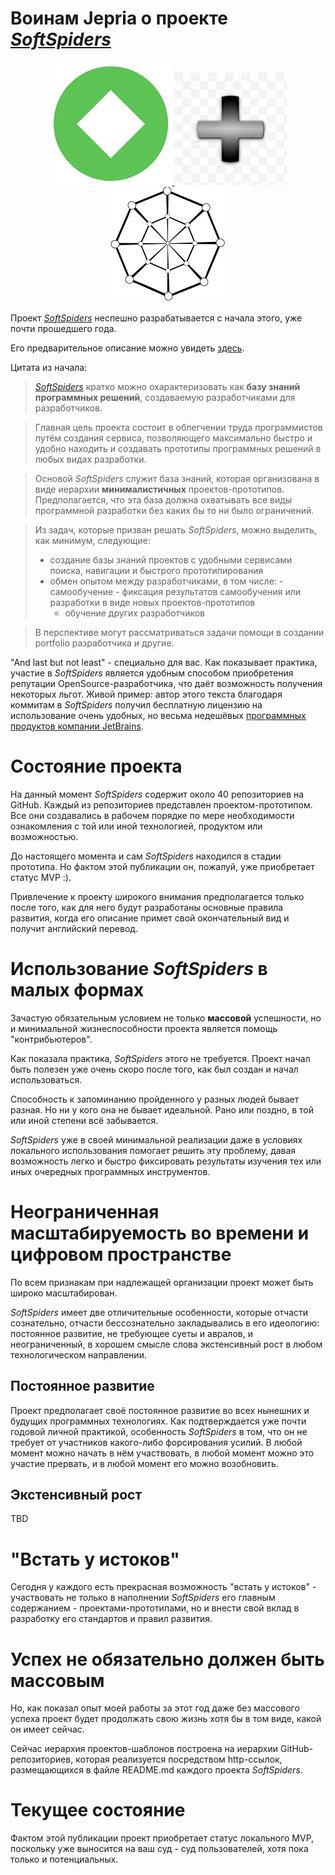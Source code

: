 # Воинам Jepria о проекте *[SoftSpiders](https://github.com/softspider)*

<p align="center">
  <a href="https://github.com/Jepria">
    <img src="./images/jepria-logo-85.png" />
  </a>
  <img src="./images/plus-3d-80.jpg" />
  <a href="https://github.com/softspider">
    <img src="./images/sslogo-from-github-40.png" />
  </a>
</p>

Проект *[SoftSpiders](https://github.com/softspider)* неспешно разрабатывается с начала этого, уже почти прошедшего года.

Его предварительное описание можно увидеть [здесь](https://github.com/softspider/softspiders).

Цитата из начала:

> *[SoftSpiders](https://github.com/softspider)* кратко можно охарактеризовать как **базу знаний программных решений**,
создаваемую разработчиками для разработчиков.  

>Главная цель проекта состоит в облегчении труда программистов путём создания сервиса, позволяющего максимально быстро и
удобно находить и создавать прототипы программных решений в любых видах разработки.  

>Основой *SoftSpiders* служит база знаний, которая организована в виде иерархии **минималистичных** проектов-прототипов.
Предполагается, что эта база должна охватывать все виды программной разработки без каких бы то ни было ограничений. 

>Из задач, которые призван решать *SoftSpiders*, можно выделить, как минимум, следующие:  
>- создание базы знаний проектов с удобными сервисами поиска, навигации и быстрого прототипирования
>- обмен опытом между разработчиками, в том числе:
    - самообучение
    - фиксация результатов самообучения или разработки в виде новых проектов-прототипов  
>   - обучение других разработчиков
    
>В перспективе могут рассматриваться задачи помощи в создании portfolio разработчика и другие.    

"And last but not least" - специально для вас. Как показывает практика, участие в *SoftSpiders* является удобным
способом приобретения репутации OpenSource-разработчика, что даёт возможность получения некоторых льгот.
Живой пример: автор этого текста благодаря коммитам в *SoftSpiders* получил бесплатную лицензию на использование очень
удобных, но весьма недешёвых [программных продуктов компании JetBrains](https://www.jetbrains.com/ru-ru/products.html).

# Состояние проекта

На данный момент *SoftSpiders* содержит около 40 репозиториев на GitHub. Каждый из репозиториев представлен
проектом-прототипом.
Все они создавались в рабочем порядке по мере необходимости ознакомления с той или иной технологией, продуктом или
возможностью.

До настоящего момента и сам *SoftSpiders* находился в стадии прототипа. Но фактом этой публикации он, пожалуй, уже
приобретает статус MVP :).

Привлечение к проекту широкого внимания предполагается только после того, как для него будут разработаны основные
правила развития, когда его описание примет свой окончательный вид и получит английский перевод.

# Использование *SoftSpiders* в малых формах

Зачастую обязательным условием не только **массовой** успешности, но и минимальной жизнеспособности проекта является
помощь "контрибьютеров".

Как показала практика, *SoftSpiders* этого не требуется. Проект начал быть полезен уже очень скоро после того,
как был создан и начал использоваться.

Способность к запоминанию пройденного у разных людей бывает разная. Но ни у кого она не бывает идеальной. Рано или
поздно, в той или иной степени всё забывается.

*SoftSpiders* уже в своей минимальной реализации даже в условиях локального использования помогает решить эту проблему,
давая возможность легко и быстро фиксировать результаты изучения тех или иных очередных программных инструментов.  

# Неограниченная масштабируемость во времени и цифровом пространстве 

По всем признакам при надлежащей организации проект может быть широко масштабирован. 

*SoftSpiders* имеет две отличительные особенности, которые отчасти сознательно, отчасти бессознательно закладывались в его
идеологию: постоянное развитие, не требующее суеты и авралов, и неограниченный, в хорошем смысле слова экстенсивный рост
в любом технологическом направлении. 

## Постоянное развитие 

Проект предполагает своё постоянное развитие во всех нынешних и будущих программных технологиях.
Как подтверждается уже почти годовой личной практикой, особенность *SoftSpiders* в том, что он не требует от участников
какого-либо форсирования усилий. В любой момент можно начать в нём участвовать, в любой момент можно это участие
прервать, и в любой момент его можно возобновить. 

## Экстенсивный рост 

TBD
 
# "Встать у истоков" 

Сегодня у каждого есть прекрасная возможность "встать у истоков" - участвовать не только в наполнении *SoftSpiders* его
главным содержанием - проектами-прототипами, но и внести свой вклад в разработку его стандартов и правил развития.

# Успех не обязательно должен быть массовым 

Но, как показал опыт моей работы за этот год даже без массового успеха проект будет продолжать свою жизнь хотя бы в том виде, какой он
имеет сейчас.
 
Сейчас иерархия проектов-шаблонов построена на иерархии GitHub-репозиториев, которая реализуется посредством http-ссылок,
размещающихся в файле README.md каждого проекта *SoftSpiders*. 

# Текущее состояние

Фактом этой публикации проект приобретает статус локального MVP, поскольку уже выносится на ваш суд - суд пользователей, хотя пока
только и потенциальных.


 